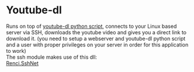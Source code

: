 Youtube-dl
==========
Runs on top of <a href="https://github.com/rg3/youtube-dl">youtube-dl python script</a>, connects to your Linux based server via SSH, 
downloads the youtube video and gives you a direct link to download it.
(you need to setup a webserver and youtube-dl python script and a user with proper 
privileges on your server in order for this application to work)
<br>
The ssh module makes use of this dll:
<br><a href="http://sshnet.codeplex.com/">Renci.SshNet</a>
